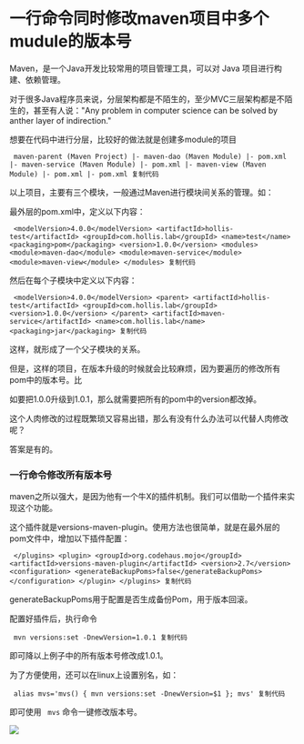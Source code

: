 # 一行命令同时修改maven项目中多个mudule的版本号 #

Maven，是一个Java开发比较常用的项目管理工具，可以对 Java 项目进行构建、依赖管理。

对于很多Java程序员来说，分层架构都是不陌生的，至少MVC三层架构都是不陌生的，甚至有人说："Any problem in computer science can be solved by anther layer of indirection."

想要在代码中进行分层，比较好的做法就是创建多module的项目

` maven-parent (Maven Project) |- maven-dao (Maven Module) |- pom.xml |- maven-service (Maven Module) |- pom.xml |- maven-view (Maven Module) |- pom.xml |- pom.xml 复制代码`

以上项目，主要有三个模块，一般通过Maven进行模块间关系的管理。如：

最外层的pom.xml中，定义以下内容：

` <modelVersion>4.0.0</modelVersion> <artifactId>hollis-test</artifactId> <groupId>com.hollis.lab</groupId> <name>test</name> <packaging>pom</packaging> <version>1.0.0</version> <modules> <module>maven-dao</module> <module>maven-service</module> <module>maven-view</module> </modules> 复制代码`

然后在每个子模块中定义以下内容：

` <modelVersion>4.0.0</modelVersion> <parent> <artifactId>hollis-test</artifactId> <groupId>com.hollis.lab</groupId> <version>1.0.0</version> </parent> <artifactId>maven-service</artifactId> <name>com.hollis.lab</name> <packaging>jar</packaging> 复制代码`

这样，就形成了一个父子模块的关系。

但是，这样的项目，在版本升级的时候就会比较麻烦，因为要遍历的修改所有pom中的版本号。比

如要把1.0.0升级到1.0.1，那么就需要把所有的pom中的version都改掉。

这个人肉修改的过程既繁琐又容易出错，那么有没有什么办法可以代替人肉修改呢？

答案是有的。

### 一行命令修改所有版本号 ###

maven之所以强大，是因为他有一个牛X的插件机制。我们可以借助一个插件来实现这个功能。

这个插件就是versions-maven-plugin。使用方法也很简单，就是在最外层的pom文件中，增加以下插件配置：

` </plugins> <plugin> <groupId>org.codehaus.mojo</groupId> <artifactId>versions-maven-plugin</artifactId> <version>2.7</version> <configuration> <generateBackupPoms>false</generateBackupPoms> </configuration> </plugin> </plugins> 复制代码`

generateBackupPoms用于配置是否生成备份Pom，用于版本回滚。

配置好插件后，执行命令

` mvn versions:set -DnewVersion=1.0.1 复制代码`

即可降以上例子中的所有版本号修改成1.0.1。

为了方便使用，还可以在linux上设置别名，如：

` alias mvs='mvs() { mvn versions:set -DnewVersion=$1 }; mvs' 复制代码`

即可使用 ` mvs` 命令一键修改版本号。

![](https://user-gold-cdn.xitu.io/2019/6/3/16b1af32f142d564?imageView2/0/w/1280/h/960/ignore-error/1)